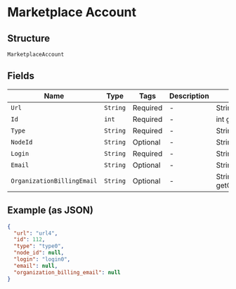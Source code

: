 
# Marketplace Account

## Structure

`MarketplaceAccount`

## Fields

| Name | Type | Tags | Description | Getter | Setter |
|  --- | --- | --- | --- | --- | --- |
| `Url` | `String` | Required | - | String getUrl() | setUrl(String url) |
| `Id` | `int` | Required | - | int getId() | setId(int id) |
| `Type` | `String` | Required | - | String getType() | setType(String type) |
| `NodeId` | `String` | Optional | - | String getNodeId() | setNodeId(String nodeId) |
| `Login` | `String` | Required | - | String getLogin() | setLogin(String login) |
| `Email` | `String` | Optional | - | String getEmail() | setEmail(String email) |
| `OrganizationBillingEmail` | `String` | Optional | - | String getOrganizationBillingEmail() | setOrganizationBillingEmail(String organizationBillingEmail) |

## Example (as JSON)

```json
{
  "url": "url4",
  "id": 112,
  "type": "type0",
  "node_id": null,
  "login": "login0",
  "email": null,
  "organization_billing_email": null
}
```

